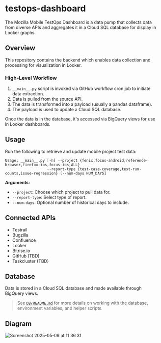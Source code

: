 # testops-dashboard

The Mozilla Mobile TestOps Dashboard is a data pump that collects data from diverse APIs and aggregates it in a Cloud SQL database for display in Looker graphs.

## Overview

This repository contains the backend which enables data collection and processing for visualization in Looker.

### High-Level Workflow

1. `__main__.py` script is invoked via GitHub workflow cron job to initiate data extraction.
2. Data is pulled from the source API.
3. The data is transformed into a payload (usually a pandas dataframe).
4. The payload is used to update a Cloud SQL database.

Once the data is in the database, it's accessed via BigQuery views for use in Looker dashboards.

## Usage

Run the following to retrieve and update mobile project test data:

```
Usage: __main__.py [-h] --project {fenix,focus-android,reference-browser,firefox-ios,focus-ios,ALL}
                   --report-type {test-case-coverage,test-run-counts,issue-regression} [--num-days NUM_DAYS]
```

**Arguments:**
- `--project`: Choose which project to pull data for.
- `--report-type`: Select type of report.
- `--num-days`: Optional number of historical days to include.

## Connected APIs

- Testrail
- Bugzilla
- Confluence
- Looker
- Bitrise.io
- GitHub (TBD)
- Taskcluster (TBD)

## Database

Data is stored in a Cloud SQL database and made available through BigQuery views.

> See [`DB/README.md`](db/README.md) for more details on working with the database, environment variables, and helper scripts.

## Diagram
![Screenshot 2025-05-06 at 11 36 31](https://github.com/user-attachments/assets/dc948be6-6469-4ab8-a1fa-5cceeb2b15b5)
